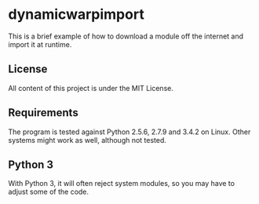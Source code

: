# dynamicwarpimport

This is a brief example of how to download a module off the internet and import it at runtime.

## License

All content of this project is under the MIT License.

## Requirements

The program is tested against Python 2.5.6, 2.7.9 and 3.4.2 on Linux. Other systems might work as well, although not tested.

## Python 3

With Python 3, it will often reject system modules, so you may have to adjust some of the code.